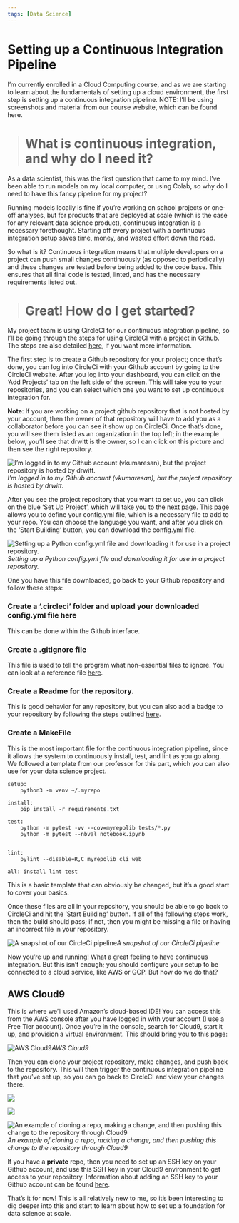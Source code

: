 ```yaml
---
tags: [Data Science]
---
```


# Setting up a Continuous Integration Pipeline

I’m currently enrolled in a Cloud Computing course, and as we are starting to learn about the fundamentals of setting up a cloud environment, the first step is setting up a continuous integration pipeline. NOTE: I’ll be using screenshots and material from our course website, which can be found here.
> # What is continuous integration, and why do I need it?

As a data scientist, this was the first question that came to my mind. I’ve been able to run models on my local computer, or using Colab, so why do I need to have this fancy pipeline for my project?

Running models locally is fine if you’re working on school projects or one-off analyses, but for products that are deployed at scale (which is the case for any relevant data science product), continuous integration is a necessary forethought. Starting off every project with a continuous integration setup saves time, money, and wasted effort down the road.

So what is it? Continuous integration means that multiple developers on a project can push small changes continuously (as opposed to periodically) and these changes are tested before being added to the code base. This ensures that all final code is tested, linted, and has the necessary requirements listed out.
> # Great! How do I get started?

My project team is using CircleCI for our continuous integration pipeline, so I’ll be going through the steps for using CircleCI with a project in Github. The steps are also detailed [here](https://circleci.com/blog/increase-reliability-in-data-science-and-machine-learning-projects-with-circleci/), if you want more information.

The first step is to create a Github repository for your project; once that’s done, you can log into CircleCi with your Github account by going to the CircleCI website. After you log into your dashboard, you can click on the ‘Add Projects’ tab on the left side of the screen. This will take you to your repositories, and you can select which one you want to set up continuous integration for.

**Note**: If you are working on a project github repository that is not hosted by your account, then the owner of that repository will have to add you as a collaborator before you can see it show up on CircleCi. Once that’s done, you will see them listed as an organization in the top left; in the example below, you’ll see that drwitt is the owner, so I can click on this picture and then see the right repository.

![I’m logged in to my Github account (vkumaresan), but the project repository is hosted by drwitt.](https://cdn-images-1.medium.com/max/4424/1*lOUSx73gxhYaJGFyYKOb0g.png)*I’m logged in to my Github account (vkumaresan), but the project repository is hosted by drwitt.*

After you see the project repository that you want to set up, you can click on the blue ‘Set Up Project’, which will take you to the next page. This page allows you to define your config.yml file, which is a necessary file to add to your repo. You can choose the language you want, and after you click on the ‘Start Building’ button, you can download the config.yml file.

![Setting up a Python config.yml file and downloading it for use in a project repository.](https://cdn-images-1.medium.com/max/3696/1*H5KgcAV5k2JGRAamveRqBQ.png)*Setting up a Python config.yml file and downloading it for use in a project repository.*

One you have this file downloaded, go back to your Github repository and follow these steps:

### Create a ‘.circleci’ folder and upload your downloaded config.yml file here

This can be done within the Github interface.

### Create a .gitignore file

This file is used to tell the program what non-essential files to ignore. You can look at a reference file [here](https://github.com/noahgift/myrepo/blob/master/.gitignore).

### **Create a Readme for the repository.**

This is good behavior for any repository, but you can also add a badge to your repository by following the steps outlined [here](https://circleci.com/docs/2.0/status-badges/).

### Create a MakeFile

This is the most important file for the continuous integration pipeline, since it allows the system to continuously install, test, and lint as you go along. We followed a template from our professor for this part, which you can also use for your data science project.

    setup:
    	python3 -m venv ~/.myrepo
    
    install:
    	pip install -r requirements.txt
    
    test:
    	python -m pytest -vv --cov=myrepolib tests/*.py
    	python -m pytest --nbval notebook.ipynb
    
    
    lint:
    	pylint --disable=R,C myrepolib cli web
    
    all: install lint test

This is a basic template that can obviously be changed, but it’s a good start to cover your basics.

Once these files are all in your repository, you should be able to go back to CircleCi and hit the ‘Start Building’ button. If all of the following steps work, then the build should pass; if not, then you might be missing a file or having an incorrect file in your repository.

![A snapshot of our CircleCi pipeline](https://cdn-images-1.medium.com/max/5760/1*6v_8E7fKtTdMkAP_SFUWVw.png)*A snapshot of our CircleCi pipeline*

Now you’re up and running! What a great feeling to have continuous integration. But this isn’t enough; you should configure your setup to be connected to a cloud service, like AWS or GCP. But how do we do that?

## AWS Cloud9

This is where we’ll used Amazon’s cloud-based IDE! You can access this from the AWS console after you have logged in with your account (I use a Free Tier account). Once you’re in the console, search for Cloud9, start it up, and provision a virtual environment. This should bring you to this page:

![AWS Cloud9](https://cdn-images-1.medium.com/max/5624/1*6JB_IjGWSTGDdwq2Zkq4Dw.png)*AWS Cloud9*

Then you can clone your project repository, make changes, and push back to the repository. This will then trigger the continuous integration pipeline that you’ve set up, so you can go back to CircleCI and view your changes there.

![](https://cdn-images-1.medium.com/max/2878/1*Vut6DEA68Y2Wm16DuLHB0g.png)

![](https://cdn-images-1.medium.com/max/2000/1*rCHhZ6SS3pOMAc_IQyH9jw.png)

![An example of cloning a repo, making a change, and then pushing this change to the repository through Cloud9](https://cdn-images-1.medium.com/max/2000/1*GH6t5Y38UTS4e_I_HI-f4w.png)*An example of cloning a repo, making a change, and then pushing this change to the repository through Cloud9*

If you have a **private** repo, then you need to set up an SSH key on your Github account, and use this SSH key in your Cloud9 environment to get access to your repository. Information about adding an SSH key to your Github account can be found [here](https://help.github.com/en/github/authenticating-to-github/adding-a-new-ssh-key-to-your-github-account).

That’s it for now! This is all relatively new to me, so it’s been interesting to dig deeper into this and start to learn about how to set up a foundation for data science at scale.
